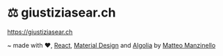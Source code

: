 # ⚖️ giustiziasear.ch

https://giustiziasear.ch

~ made with ❤️, [React], [Material Design] and [Algolia] by [Matteo Manzinello]

[React]: https://reactjs.org/
[Material Design]: https://material.io/guidelines/
[Algolia]: https://www.algolia.com/
[Matteo Manzinello]: https://matteomanzinello.com